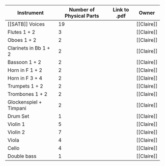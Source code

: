 
| Instrument             | Number of Physical Parts | Link to .pdf | Owner      |
| ---------------------- | ------------------------ | ------------ | ---------- |
| [[SATB]] Voices        | 19                       |              | [[Claire]] |
| Flutes 1 + 2           | 3                        |              | [[Claire]] |
| Oboes 1 + 2            | 2                        |              | [[Claire]] |
| Clarinets in Bb 1 + 2  | 2                        |              | [[Claire]] |
| Bassoon 1 + 2          | 2                        |              | [[Claire]] |
| Horn in F 1 + 2        | 2                        |              | [[Claire]] |
| Horn in F 3 + 4        | 2                        |              | [[Claire]] |
| Trumpets 1 + 2         | 2                        |              | [[Claire]] |
| Trombones 1 + 2        | 2                        |              | [[Claire]] |
| Glockenspiel + Timpani | 2                        |              | [[Claire]] |
| Drum Set               | 1                        |              | [[Claire]] |
| Violin 1               | 5                        |              | [[Claire]] |
| Violin 2               | 7                        |              | [[Claire]] |
| Viola                  | 4                        |              | [[Claire]] |
| Cello                  | 4                        |              | [[Claire]] |
| Double bass            | 1                        |              | [[Claire]] |



